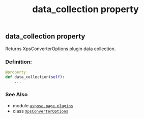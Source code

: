 ﻿---
title: data_collection property
second_title: Aspose.Page for Python via .NET API References
description: 
type: docs
weight: 50
url: /python-net/aspose.page.plugins/xpsconverteroptions/data_collection/
is_root: false
---

## data_collection property


Returns XpsConverterOptions plugin data collection.
### Definition:
```python
@property
def data_collection(self):
    ...
```

### See Also
* module [`aspose.page.plugins`](../../)
* class [`XpsConverterOptions`](/page/python-net/aspose.page.plugins/xpsconverteroptions)
